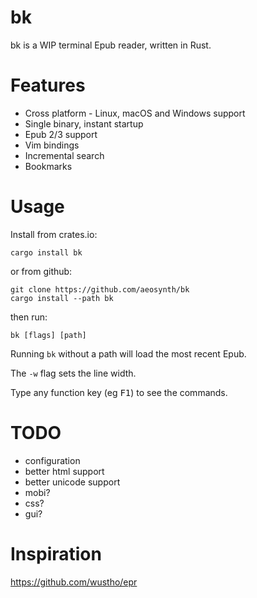 # bk
bk is a WIP terminal Epub reader, written in Rust.

# Features
- Cross platform - Linux, macOS and Windows support
- Single binary, instant startup
- Epub 2/3 support
- Vim bindings
- Incremental search
- Bookmarks

# Usage

Install from crates.io:

    cargo install bk

or from github:

    git clone https://github.com/aeosynth/bk
    cargo install --path bk

then run:

    bk [flags] [path]

Running `bk` without a path will load the most recent Epub.

The `-w` flag sets the line width.

Type any function key (eg <kbd>F1</kbd>) to see the commands.

# TODO
- configuration
- better html support
- better unicode support
- mobi?
- css?
- gui?

# Inspiration
<https://github.com/wustho/epr>
